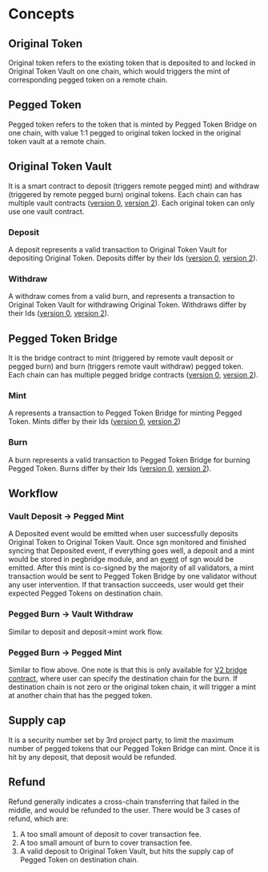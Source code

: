# Concepts

## Original Token 
Original token refers to the existing token that is deposited to and locked in Original Token Vault on one chain, which would triggers the mint of corresponding pegged token on a remote chain.

## Pegged Token
Pegged token refers to the token that is minted by Pegged Token Bridge on one chain, with value 1:1 pegged to original token locked in the original token vault at a remote chain. 

## Original Token Vault
It is a smart contract to deposit (triggers remote pegged mint) and withdraw (triggered by remote pegged burn) original tokens. Each chain can has multiple vault contracts ([version 0](https://github.com/celer-network/sgn-v2-contracts/blob/main/contracts/pegged/OriginalTokenVault.sol), [version 2](https://github.com/celer-network/sgn-v2-contracts/blob/main/contracts/pegged/OriginalTokenVaultV2.sol)). Each original token can only use one vault contract.

### Deposit
A deposit represents a valid transaction to Original Token Vault for depositing Original Token. Deposits differ by their Ids ([version 0](https://github.com/celer-network/sgn-v2-contracts/blob/71a195582a/contracts/pegged/OriginalTokenVault.sol#L106-L109), [version 2](https://github.com/celer-network/sgn-v2-contracts/blob/71a195582a/contracts/pegged/OriginalTokenVaultV2.sol#L109-L121)).

### Withdraw
A withdraw comes from a valid burn, and represents a transaction to Original Token Vault for withdrawing Original Token. Withdraws differ by their Ids ([version 0](https://github.com/celer-network/sgn-v2-contracts/blob/71a195582a/contracts/pegged/OriginalTokenVault.sol#L132-L142), [version 2](https://github.com/celer-network/sgn-v2-contracts/blob/71a195582a/contracts/pegged/OriginalTokenVaultV2.sol#L144-L155)).

## Pegged Token Bridge
It is the bridge contract to mint (triggered by remote vault deposit or pegged burn) and burn (triggers remote vault withdraw) pegged token. Each chain can has multiple pegged bridge contracts ([version 0](https://github.com/celer-network/sgn-v2-contracts/blob/main/contracts/pegged/PeggedTokenBridge.sol), [version 2](https://github.com/celer-network/sgn-v2-contracts/blob/main/contracts/pegged/PeggedTokenBridgeV2.sol)).

### Mint
A represents a transaction to Pegged Token Bridge for minting Pegged Token. Mints differ by their Ids ([version 0](https://github.com/celer-network/sgn-v2-contracts/blob/71a195582a/contracts/pegged/PeggedTokenBridge.sol#L58-L68), [version 2](https://github.com/celer-network/sgn-v2-contracts/blob/71a195582a/contracts/pegged/PeggedTokenBridgeV2.sol#L66-L77))

### Burn
A burn represents a valid transaction to Pegged Token Bridge for burning Pegged Token. Burns differ by their Ids ([version 0](https://github.com/celer-network/sgn-v2-contracts/blob/71a195582a/contracts/pegged/PeggedTokenBridge.sol#L106-L109), [version 2](https://github.com/celer-network/sgn-v2-contracts/blob/71a195582a/contracts/pegged/PeggedTokenBridgeV2.sol#L118-L130)).

## Workflow

### Vault Deposit -> Pegged Mint

A Deposited event would be emitted when user successfully deposits Original Token to Original Token Vault. Once sgn monitored and finished syncing that Deposited event, if everything goes well, a deposit and a mint would be stored in pegbridge module, and an [event](04_events.md#mint_to_sign) of sgn would be emitted. After this mint is co-signed by the majority of all validators, a mint transaction would be sent to Pegged Token Bridge by one validator without any user intervention. If that transaction succeeds, user would get their expected Pegged Tokens on destination chain.

### Pegged Burn -> Vault Withdraw

Similar to deposit and deposit->mint work flow.

### Pegged Burn -> Pegged Mint

Similar to flow above. One note is that this is only available for [V2 bridge contract](https://github.com/celer-network/sgn-v2-contracts/blob/71a195582a/contracts/pegged/PeggedTokenBridgeV2.sol#L112), where user can specify the destination chain for the burn. If destination chain is not zero or the original token chain, it will trigger a mint at another chain that has the pegged token.

## Supply cap
It is a security number set by 3rd project party, to limit the maximum number of pegged tokens that our Pegged Token Bridge can mint. Once it is hit by any deposit, that deposit would be refunded.

## Refund
Refund generally indicates a cross-chain transferring that failed in the middle, and would be refunded to the user. There would be 3 cases of refund, which are:

1. A too small amount of deposit to cover transaction fee.
2. A too small amount of burn to cover transaction fee.
3. A valid deposit to Original Token Vault, but hits the supply cap of Pegged Token on destination chain.